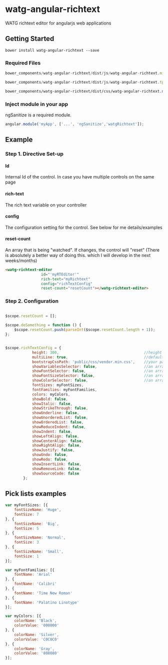 # watg-angular-richtext
WATG richtext editor for angularjs web applications

## Getting Started

```shell
bower install watg-angular-richtext --save
```

### Required Files

```js
bower_components/watg-angular-richtext/dist/js/watg-angular-richtext.min.js
```

```js
bower_components/watg-angular-richtext/dist/js/watg-angular-richtext.tpl.js
```

```css
bower_components/watg-angular-richtext/dist/css/watg-angular-richtext.min.css
```

### Inject module in your app

ngSanitize is a required module.

```js
angular.module('myApp', ['...', 'ngSanitize','watgRichtext']);
```

## Example

### Step 1. Directive Set-up

#### Id
Internal Id of the control. In case you have multiple controls on the same page

#### rich-text
The rich text variable on your controller

#### config
The configuration setting for the control. See below for me details/examples

#### reset-count
An array that is being "watched". If changes, the control will "reset" (There is absolutely a better way of doing this.
which I will develop in the next weeks/months)


```html
<watg-richtext-editor
                id="'myRTEditor'"
                rich-text="myRichtext" 
                config="richTextConfig"
                reset-count="resetCount"></watg-richtext-editor>
```

### Step 2. Configuration 

```js

$scope.resetCount = [];
        
$scope.doSomething = function () {
    $scope.resetCount.push(parseInt($scope.resetCount.length + 1));
};


$scope.richTextConfig = {
            height: 300,                                      //height of the editor control default 300
            multiLine: true,                                  //default true
            bootstrapCssPath: 'public/css/vendor.min.css',    //your path to boostrap.css. 
            showVariablesSelector: false,                     //an array of variables to insert
            showFontSelector: false,                          //an array of font families
            showFontSizeSelector: false,                      //an array of font sizes
            showColorSelector: false,                         //an array of colors
            fontSizes: myFontSizes,
            fontFamilies: myFontFamilies,
            colors: myColors,            
            showBold: false,
            showItalic: false,
            showStrikeThrough: false,
            showUnderline: false,
            showUnorderedList: false,
            showOrderedList: false,
            showReduceIndent: false,
            showIndent: false,
            showLeftAlign: false,
            showCenterAlign: false,
            showRightAlign: false,
            showJustify: false,
            showUndo: false,
            showRedo: false,
            showInsertLink: false,
            showRemoveLink: false,
            showSourceCode: false
        };
```



## Pick lists examples

```js
var myFontSizes: [{
    fontSizeName: 'Huge',
    fontSize: 7
}, {
    fontSizeName: 'Big',
    fontSize: 5
}, {
    fontSizeName: 'Normal',
    fontSize: 3
}, {
    fontSizeName: 'Small',
    fontSize: 1
}];

var myFontFamilies: [{
    fontName: 'Arial'
}, {
    fontName: 'Calibri'
}, {
    fontName: 'Time New Roman'
}, {
    fontName: 'Palatino Linotype'
}];

var myColors: [{
    colorName: 'Black',
    colorValue: '000000'
}, {
    colorName: 'Silver',
    colorValue: 'C0C0C0'
}, {
    colorName: 'Gray',
    colorValue: '808080'            
}];
```